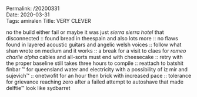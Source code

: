 Permalink: /20200331  
Date: 2020-03-31  
Tags: amiralen
Title: VERY CLEVER 
  
no the build either fail or maybe it was just _sierra sierra hotel_ that disconnected :: found bread in theespain and also lots more :: no flaws found in layered acoustic guitars and angelic welsh voices :: follow what shan wrote on medium and it works :: a break for a visit to claes for _romeo charlie alpha_ cables and all-sorts must end with cheesecake :: retry with the proper baseline still takes three hours to compile :: reattach to batshit finbar ™ for queensland water and electricity with a possibility of iz mir and sujevich™ :: onetwofit for an hour then brick with increased pace :: tolerance for grievance reaching zero after a failed attempt to autoshave that made delftie™ look like sydbarret